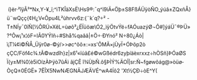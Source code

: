  í}ër·²îÿÂ³\*Nx,Y-¥\_ï;^ìTKÎäXsË\\Hs9®:¯q^ï9ìÄ«Öþ±S8FßÁÜÿòÑO\_ýúâ±ZQxñÅ}ü¨wQçç{¢H¿V«Õpu4L²ùhrvv6z:{¨k´q?÷² -T±NÍy¯0ïÑ\[½ÔRÚ»XêL=ùøõ³¿ËÏüöæ\\Ó2\_ìÿÖtvÝë÷fAÓuazýØ¬Ô#\]ýáÜ¯®ÞÜ»?°Ôw¡¹x¦óF=IÂ0YÝIñ÷#Shå%qaââ|±Ö÷·ÐYnó² N÷80¿Áò|ï¡T¼¢ì©ÑÅ\_Üÿr0ø-©ý/>>øc^õô±:=xs'ÔMÄ×jÙyÏ+ÓÞõp2òçÇC/Föf4c¾.tÃ©wzdîh}z|x6¹«ïúã£é©wGßédr6zyþíäèxrxxz÷hÒSñ}ÞÓaØS Ï{y±M¾0¦è5iOízÀÞÿò7ûÁì ãjÇÊ î¾ÙþÑ.ô§ÞÌÝ%ÄOÎ|sr:Ñ~fgøwôág@»òüø­ÒçQ±0ÉGË» 7ÊÎX5NwNÆGNÄJÆÄVÉ^wA4Íô2 'Xt½ÇÐ÷òE^Y(